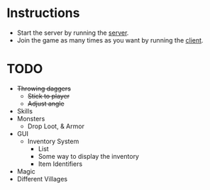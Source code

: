 # Instructions
- Start the server by running the [server](src/server.py).
- Join the game as many times as you want by running the [client](src/client.py).

# TODO
- ~~Throwing daggers~~
    - ~~Stick to player~~
    - ~~Adjust angle~~
- Skills
- Monsters
    - Drop Loot, & Armor
- GUI
    - Inventory System
        - List
        - Some way to display the inventory
        - Item Identifiers
- Magic
- Different Villages